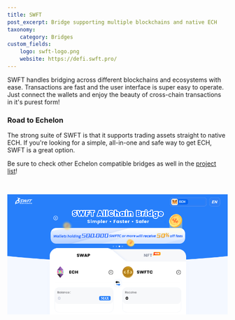 ```yaml
---
title: SWFT
post_excerpt: Bridge supporting multiple blockchains and native ECH
taxonomy:
    category: Bridges
custom_fields:
    logo: swft-logo.png
    website: https://defi.swft.pro/
---
```

SWFT handles bridging across different blockchains and ecosystems with ease. Transactions are fast and the user interface is super easy to operate. Just connect the wallets and enjoy the beauty of cross-chain transactions in it's purest form!

### Road to Echelon

The strong suite of SWFT is that it supports trading assets straight to native ECH. If you're looking for a simple, all-in-one and safe way to get ECH, SWFT is a great option.

Be sure to check other Echelon compatible bridges as well in the [project list](https://ech.world/projects/)!

&nbsp;

[![SWFT](/_images/swft-pic1.png "SWFT")](https://defi.swft.pro/)
